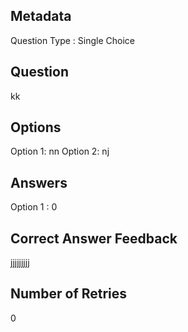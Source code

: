 ## Metadata
Question Type : Single Choice

## Question
kk

## Options
Option 1: nn
Option 2: nj

## Answers
Option 1 : 0

## Correct Answer Feedback
jjjjjjjjj

## Number of Retries
0

